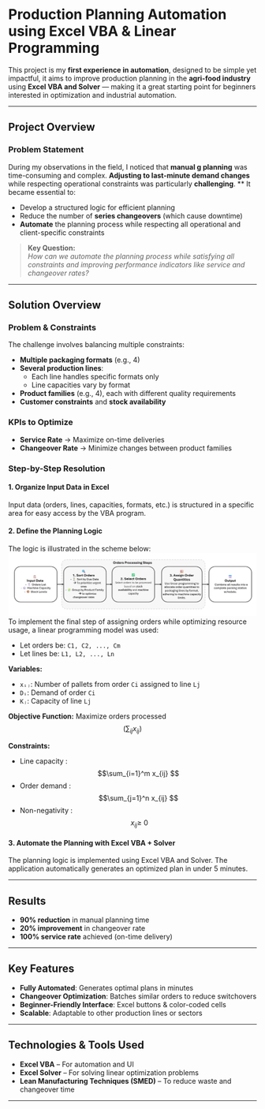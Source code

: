 #  Production Planning Automation using Excel VBA & Linear Programming

This project is my **first experience in automation**, designed to be simple yet impactful, it aims to improve production planning in the **agri-food industry** using **Excel VBA and Solver** — making it a great starting point for beginners interested in optimization and industrial automation.

---

##  Project Overview

###  Problem Statement

During my observations in the field, I noticed that **manual g planning** was time-consuming and complex. **Adjusting to last-minute demand changes** while respecting operational constraints was particularly **challenging**.
**
It became essential to:
- Develop a structured logic for efficient planning
- Reduce the number of **series changeovers** (which cause downtime)
- **Automate** the planning process while respecting all operational and client-specific constraints

>  **Key Question:**  
> *How can we automate the planning process while satisfying all constraints and improving performance indicators like service and changeover rates?*

---

##  Solution Overview

###  Problem & Constraints

The challenge involves balancing multiple constraints:
- **Multiple packaging formats** (e.g., 4)
- **Several production lines**:
  - Each line handles specific formats only
  - Line capacities vary by format
- **Product families** (e.g., 4), each with different quality requirements
- **Customer constraints** and **stock availability**

###  KPIs to Optimize
- **Service Rate** → Maximize on-time deliveries
- **Changeover Rate** → Minimize changes between product families


###  Step-by-Step Resolution

#### 1️. Organize Input Data in Excel
Input data (orders, lines, capacities, formats, etc.) is structured in a specific area for easy access by the VBA program.

#### 2️. Define the Planning Logic
The logic is illustrated in the scheme below:
![Solution scheme](Images/Solution.png)
To implement the final step of assigning orders while optimizing resource usage, a linear programming model was used:

- Let orders be: `C1, C2, ..., Cm`  
- Let lines be: `L1, L2, ..., Ln`

**Variables:**
- `xᵢⱼ`: Number of pallets from order `Ci` assigned to line `Lj`  
- `Dᵢ`: Demand of order `Ci`  
- `Kⱼ`: Capacity of line `Lj`

**Objective Function:**
Maximize orders processed $$\left( \sum_{ij} x_{ij} \right)$$

**Constraints:**
- Line capacity : $$\sum_{i=1}^m x_{ij} $$
- Order demand : $$\sum_{j=1}^n x_{ij} $$
- Non-negativity : $$\ x_{ij} \geq \ 0 $$

#### 3️. Automate the Planning with Excel VBA + Solver
The planning logic is implemented using Excel VBA and Solver. The application automatically generates an optimized plan in under 5 minutes.

---

##  Results

-  **90% reduction** in manual planning time  
-  **20% improvement** in changeover rate  
-  **100% service rate** achieved (on-time delivery)

---

##  Key Features

-  **Fully Automated**: Generates optimal plans in minutes  
-  **Changeover Optimization**: Batches similar orders to reduce switchovers  
-  **Beginner-Friendly Interface**: Excel buttons & color-coded cells  
-  **Scalable**: Adaptable to other production lines or sectors

---

##  Technologies & Tools Used

- **Excel VBA** – For automation and UI  
- **Excel Solver** – For solving linear optimization problems  
- **Lean Manufacturing Techniques (SMED)** – To reduce waste and changeover time

---





